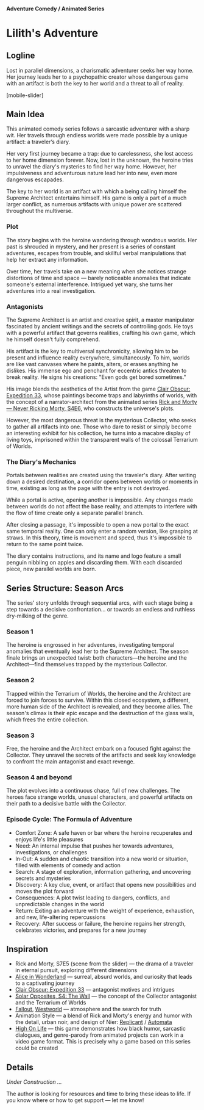 #### Adventure Comedy / Animated Series

# Lilith's Adventure

## Logline

Lost in parallel dimensions, a charismatic adventurer seeks her way home. Her journey leads her to a psychopathic creator whose dangerous game with an artifact is both the key to her world and a threat to all of reality.

[mobile-slider]

## Main Idea

This animated comedy series follows a sarcastic adventurer with a sharp wit. Her travels through endless worlds were made possible by a unique artifact: a traveler’s diary.

Her very first journey became a trap: due to carelessness, she lost access to her home dimension forever. Now, lost in the unknown, the heroine tries to unravel the diary's mysteries to find her way home. However, her impulsiveness and adventurous nature lead her into new, even more dangerous escapades.

The key to her world is an artifact with which a being calling himself the Supreme Architect entertains himself. His game is only a part of a much larger conflict, as numerous artifacts with unique power are scattered throughout the multiverse.

### Plot

The story begins with the heroine wandering through wondrous worlds. Her past is shrouded in mystery, and her present is a series of constant adventures, escapes from trouble, and skillful verbal manipulations that help her extract any information.

Over time, her travels take on a new meaning when she notices strange distortions of time and space — barely noticeable anomalies that indicate someone's external interference. Intrigued yet wary, she turns her adventures into a real investigation.

### Antagonists

The Supreme Architect is an artist and creative spirit, a master manipulator fascinated by ancient writings and the secrets of controlling gods. He toys with a powerful artifact that governs realities, crafting his own game, which he himself doesn't fully comprehend.

His artifact is the key to multiversal synchronicity, allowing him to be present and influence reality everywhere, simultaneously. To him, worlds are like vast canvases where he paints, alters, or erases anything he dislikes. His immense ego and penchant for eccentric antics threaten to break reality. He signs his creations: "Even gods get bored sometimes."

His image blends the aesthetics of the Artist from the game [Clair Obscur: Expedition 33](https://store.steampowered.com/app/1903340/Clair_Obscur_Expedition_33/), whose paintings become traps and labyrinths of worlds, with the concept of a narrator-architect from the animated series [Rick and Morty — Never Ricking Morty, S4E6](https://www.imdb.com/title/tt10655686/), who constructs the universe's plots.

However, the most dangerous threat is the mysterious Collector, who seeks to gather all artifacts into one. Those who dare to resist or simply become an interesting exhibit for his collection, he turns into a macabre display of living toys, imprisoned within the transparent walls of the colossal Terrarium of Worlds.

### The Diary's Mechanics

Portals between realities are created using the traveler's diary. After writing down a desired destination, a corridor opens between worlds or moments in time, existing as long as the page with the entry is not destroyed.

While a portal is active, opening another is impossible. Any changes made between worlds do not affect the base reality, and attempts to interfere with the flow of time create only a separate parallel branch.

After closing a passage, it's impossible to open a new portal to the exact same temporal reality. One can only enter a random version, like grasping at straws. In this theory, time is movement and speed, thus it's impossible to return to the same point twice.

The diary contains instructions, and its name and logo feature a small penguin nibbling on apples and discarding them. With each discarded piece, new parallel worlds are born.

## Series Structure: Season Arcs

The series' story unfolds through sequential arcs, with each stage being a step towards a decisive confrontation… or towards an endless and ruthless dry-milking of the genre.

### Season 1

The heroine is engrossed in her adventures, investigating temporal anomalies that eventually lead her to the Supreme Architect. The season finale brings an unexpected twist: both characters—the heroine and the Architect—find themselves trapped by the mysterious Collector.

### Season 2

Trapped within the Terrarium of Worlds, the heroine and the Architect are forced to join forces to survive. Within this closed ecosystem, a different, more human side of the Architect is revealed, and they become allies. The season's climax is their epic escape and the destruction of the glass walls, which frees the entire collection.

### Season 3

Free, the heroine and the Architect embark on a focused fight against the Collector. They unravel the secrets of the artifacts and seek key knowledge to confront the main antagonist and exact revenge.

### Season 4 and beyond

The plot evolves into a continuous chase, full of new challenges. The heroes face strange worlds, unusual characters, and powerful artifacts on their path to a decisive battle with the Collector.

### Episode Cycle: The Formula of Adventure

- Comfort Zone: A safe haven or bar where the heroine recuperates and enjoys life's little pleasures
- Need: An internal impulse that pushes her towards adventures, investigations, or challenges
- In-Out: A sudden and chaotic transition into a new world or situation, filled with elements of comedy and action
- Search: A stage of exploration, information gathering, and uncovering secrets and mysteries
- Discovery: A key clue, event, or artifact that opens new possibilities and moves the plot forward
- Consequences: A plot twist leading to dangers, conflicts, and unpredictable changes in the world
- Return: Exiting an adventure with the weight of experience, exhaustion, and new, life-altering repercussions
- Recovery: After success or failure, the heroine regains her strength, celebrates victories, and prepares for a new journey

## Inspiration

- Rick and Morty, S7E5 (scene from the slider) — the drama of a traveler in eternal pursuit, exploring different dimensions
- [Alice in Wonderland](https://www.imdb.com/title/tt1014759/) — surreal, absurd worlds, and curiosity that leads to a captivating journey
- [Clair Obscur: Expedition 33](https://store.steampowered.com/app/1903340/Clair_Obscur_Expedition_33/) — antagonist motives and intrigues
- [Solar Opposites, S4: The Wall](https://www.youtube.com/watch?v=K0a85gwgQ8A) — the concept of the Collector antagonist and the Terrarium of Worlds
- [Fallout](https://www.imdb.com/title/tt12637874/), [Westworld](https://www.imdb.com/title/tt0475784/) — atmosphere and the search for truth
- Animation Style — a blend of Rick and Morty's energy and humor with the detail, urban noir, and design of Nier: [Replicant](https://store.steampowered.com/app/1113560/NieR_Replicant_ver122474487139/) / [Automata](https://store.steampowered.com/app/524220/NieRAutomata/)
- [High On Life](https://store.steampowered.com/app/1583230/High_On_Life/) — this game demonstrates how black humor, sarcastic dialogues, and genre-parody from animated projects can work in a video game format. This is precisely why a game based on this series could be created

## Details

*Under Construction …*

The author is looking for resources and time to bring these ideas to life. If you know where or how to get support — let me know!